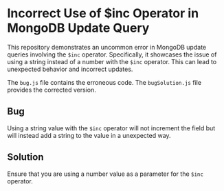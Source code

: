# Incorrect Use of $inc Operator in MongoDB Update Query

This repository demonstrates an uncommon error in MongoDB update queries involving the `$inc` operator.  Specifically, it showcases the issue of using a string instead of a number with the `$inc` operator. This can lead to unexpected behavior and incorrect updates.

The `bug.js` file contains the erroneous code. The `bugSolution.js` file provides the corrected version.

## Bug
Using a string value with the `$inc` operator will not increment the field but will instead add a string to the value in a unexpected way.

## Solution
Ensure that you are using a number value as a parameter for the `$inc` operator.